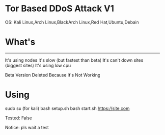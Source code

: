 # Tor Based DDoS Attack V1

OS: Kali Linux,Arch Linux,BlackArch Linux,Red Hat,Ubuntu,Debain


What's
===============================================================
---------------------------------------------------------------
It's using nodes
It's slow (but fastest than beta)
It's can't down sites (biggest sites)
It's using low cpu


Beta Version Deleted Because It's Not Working



Using
=================
sudo su (for kali)
bash setup.sh
bash start.sh https://site.com



Tested: False




Notice: pls wait a test
